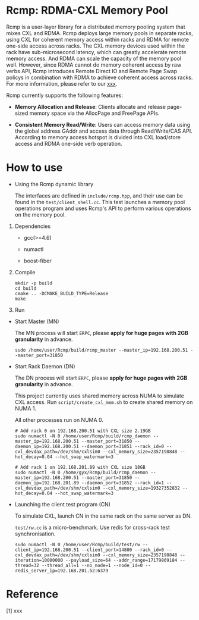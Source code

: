 # Rcmp: RDMA-CXL Memory Pool

Rcmp is a user-layer library for a distributed memory pooling system that mixes CXL and RDMA. Rcmp deploys large memory pools in separate racks, using CXL for coherent memory access within racks and RDMA for remote one-side access across racks. The CXL memory devices used within the rack have sub-microsecond latency, which can greatly accelerate remote memory access. And RDMA can scale the capacity of the memory pool well. However, since RDMA cannot do memory coherent access by raw verbs API, Rcmp introduces Remote Direct IO and Remote Page Swap policys in combination with RDMA to achieve coherent access across racks. For more information, please refer to our [xxx](#paper).

Rcmp currently supports the following features:

* **Memory Allocation and Release**: Clients allocate and release page-sized memory space via the AllocPage and FreePage APIs.

* **Consistent Memory Read/Write**: Users can access memory data using the global address GAddr and access data through Read/Write/CAS API. According to memory access hotspot is divided into CXL load/store access and RDMA one-side verb operation.

# How to use

* Using the Rcmp dynamic library

    The interfaces are defined in `include/rcmp.hpp`, and their use can be found in the `test/client_shell.cc`. This test launches a memory pool operations program and uses Rcmp's API to perform various operations on the memory pool.

1. Dependencies

    * gcc(>=4.6)

    * numactl

    * boost-fiber

2. Compile

    ```shell
    mkdir -p build
    cd build
    cmake .. -DCMAKE_BUILD_TYPE=Release
    make
    ```

3. Run

* Start Master (MN)

    The MN process will start `ERPC`, please **apply for huge pages with 2GB granularity** in advance.

    ```shell
    sudo /home/user/Rcmp/build/rcmp_master --master_ip=192.168.200.51 --master_port=31850
    ```

* Start Rack Daemon (DN)

    The DN process will start `ERPC`, please **apply for huge pages with 2GB granularity** in advance.

    This project currently uses shared memory across NUMA to simulate CXL access. Run `script/create_cxl_mem.sh` to create shared memory on NUMA 1.

    All other processes run on NUMA 0.

    ```shell
    # Add rack 0 on 192.168.200.51 with CXL size 2.19GB
    sudo numactl -N 0 /home/user/Rcmp/build/rcmp_daemon --master_ip=192.168.200.51 --master_port=31850 --daemon_ip=192.168.200.51 --daemon_port=31851 --rack_id=0 --cxl_devdax_path=/dev/shm/cxlsim0 --cxl_memory_size=2357198848 --hot_decay=0.04 --hot_swap_watermark=3
    ```

    ```shell
    # Add rack 1 on 192.168.201.89 with CXL size 18GB
    sudo numactl -N 0 /home/gyx/Rcmp/build/rcmp_daemon --master_ip=192.168.200.51 --master_port=31850 --daemon_ip=192.168.201.89 --daemon_port=31852 --rack_id=1 --cxl_devdax_path=/dev/shm/cxlsim0 --cxl_memory_size=19327352832 --hot_decay=0.04 --hot_swap_watermark=3
    ```

* Launching the client test program (CN)

    To simulate CXL, launch CN in the same rack on the same server as DN.

    `test/rw.cc` is a micro-benchmark. Use redis for cross-rack test synchronisation.

    ```shell
    sudo numactl -N 0 /home/user/Rcmp/build/test/rw --client_ip=192.168.200.51 --client_port=14800 --rack_id=0 --cxl_devdax_path=/dev/shm/cxlsim0 --cxl_memory_size=2357198848 --iteration=10000000 --payload_size=64 --addr_range=17179869184 --thread=32 --thread_all=1 --no_node=1 --node_id=0 --redis_server_ip=192.168.201.52:6379
    ```

# Reference

<span id="paper"></span>[1] xxx